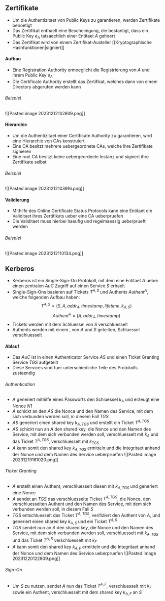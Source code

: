 ## Zertifikate
- Um die Authentizitaet von Public Keys zu garantieren, werden Zertifikate benoetigt
- Das Zertifikat enthaelt eine Bescheinigung, die bestaetigt, dass ein Public Key $e_A$ tatsaechlich einer Entitaet $A$ gehoert
- Das Zertifikat wird von einem Zertifikat-Austeller [[Kryptographische Hashfunktionen|signiert]]
#### Aufbau
- Eine Registration Authority ermoeglicht die Registrierung von $A$ und ihrem Public Key $e_A$
- Die Certificate Authority erstellt das Zertifikat, welches dann von einem Directory abgerufen werden kann
###### Beispiel
![[Pasted image 20231212102909.png]]
#### Hierarchie
- Um die Authentizitaet einer Certificate Authority zu garantieren, wird eine Hierarchie von CAs konstruiert
- Eine CA besitzt mehrere uebergeordnete CAs, welche ihre Zertifikate signieren
- Eine root CA besitzt keine uebergeordnete Instanz und signiert ihre Zertifikate selbst
###### Beispiel
![[Pasted image 20231212103916.png]]
#### Validierung
- Mithilfe des Online Certificate Status Protocols kann eine Entitaet die Validitaet ihres Zertifikats ueber eine CA ueberpruefen
- Die Validitaet muss hierbei haeufig und regelmaessig ueberprueft werden
###### Beispiel
![[Pasted image 20231212110134.png]]
## Kerberos
- Kerberos ist ein Single-Sign-On Protokoll, mit dem eine Entitaet $A$ ueber einen zentralen $AuC$ Zugriff auf einen Service $S$ erhaelt
- Single-Sign-Ons basieren auf Tickets $T^{A, S}$ und Authents $Authent^A$, welche folgenden Aufbau haben:
$$T^{A, S} = (S, A, addr_A, timestamp, lifetime, k_{A,S})$$
$$Authent^A = (A, addr_A, timestamp)$$
- Tickets werden mit dem Schluessel von $S$ verschluesselt
- Authents werden mit einem , von $A$ und $S$ geteilten, Schluessel verschluesselt
#### Ablauf
- Das $AuC$ ist in einen Authenticator Service $AS$ und einen Ticket Granting Service $TGS$ aufgeteilt
- Diese Services sind fuer unterschiedliche Teile des Protokolls zustaendig
###### Authentication
- $A$ generiert mithilfe eines Passworts den Schluessel $k_A$ und erzeugt eine Nonce $N1$
- $A$ schickt an den $AS$ die Nonce und den Namen des Service, mit dem sich verbunden werden soll, in diesem Fall $TGS$
- $AS$ generiert einen shared key $k_{A, TGS}$ und erstellt ein Ticket $T^{A, TGS}$
- $AS$ schickt nun an $A$ den shared key, die Nonce und den Namen des Service, mit dem sich verbunden werden soll, verschluesselt mit $k_A$ und das Ticket $T^{A, TGS}$, verschluesselt mit $k_{TGS}$
- $A$ kann somit den shared key $k_{A, TGS}$ ermitteln und die Integritaet anhand der Nonce und dem Namen des Service ueberpruefen
![[Pasted image 20231219161020.png]]
###### Ticket Granting
- $A$ erstellt einen Authent, verschluesselt diesen mit $k_{A, TGS}$ und generiert eine Nonce 
- $A$ sendet an $TGS$ das verschluesselte Ticket $T^{A, TGS}$, die Nonce, den verschluesselten Authent und den Namen des Service, mit dem sich verbunden werden soll, in diesem Fall $S$
- $TGS$ entschluesselt das Ticket $T^{A, TGS}$, verifiziert den Authent von $A$, und generiert einen shared key $k_{A,S}$ und ein Ticket $T^{A, S}$
- $TGS$ sendet nun an $A$ den shared key, die Nonce und den Namen des Service, mit dem sich verbunden werden soll, verschluesselt mit $k_{A, TGS}$ und das Ticket $T^{A, S}$ verschluesselt mit $k_F$
- $A$ kann somit den shared key $k_{A, F}$ ermitteln und die Integritaet anhand der Nonce und dem Namen des Service ueberpruefen
![[Pasted image 20231220122809.png]]
###### Sign-On
- Um $S$ zu nutzen, sendet $A$ nun das Ticket $T^{A, F}$, verschluesselt mit $k_F$ sowie ein Authent, verschluesselt mit dem shared key $k_{A, F}$ an $S$